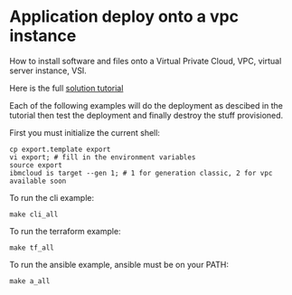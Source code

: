 # Application deploy onto a vpc instance
How to install software and files onto a Virtual Private Cloud, VPC, virtual server instance, VSI.

Here is the full [solution tutorial](https://cloud.ibm.com/docs/tutorials?topic=solution-tutorials-vpc-app-deploy)

Each of the following examples will do the deployment as descibed in the tutorial then test the deployment and finally destroy the stuff provisioned.


First you must initialize the current shell:
```
cp export.template export
vi export; # fill in the environment variables
source export
ibmcloud is target --gen 1; # 1 for generation classic, 2 for vpc available soon
```

To run the cli example:
```
make cli_all
```

To run the terraform example:
```
make tf_all
```

To run the ansible example, ansible must be on your PATH:
```
make a_all
```
